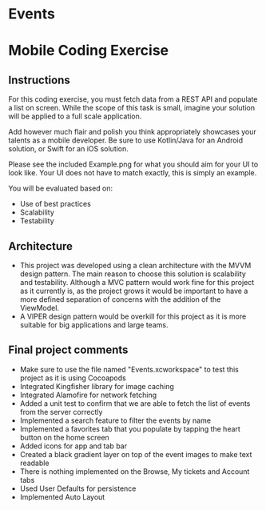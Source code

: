 # Events

# Mobile Coding Exercise

## Instructions

For this coding exercise, you must fetch data from a REST API and populate a list on screen. While the scope of this task is small, imagine your solution will be applied to a full scale application.

Add however much flair and polish you think appropriately showcases your talents as a mobile developer. Be sure to use Kotlin/Java for an Android solution, or Swift for an iOS solution.

Please see the included Example.png for what you should aim for your UI to look like. Your UI does not have to match exactly, this is simply an example.

You will be evaluated based on:
* Use of best practices 
* Scalability 
* Testability

## Architecture

* This project was developed using a clean architecture with the MVVM design pattern. The main reason to choose this solution is scalability and testability. Although a MVC pattern would work fine for this project as it currently is, as the project grows it would be important to have a more defined separation of concerns with the addition of the ViewModel.
* A VIPER design pattern would be overkill for this project as it is more suitable for big applications and large teams.

## Final project comments

* Make sure to use the file named "Events.xcworkspace" to test this project as it is using Cocoapods
* Integrated Kingfisher library for image caching
* Integrated Alamofire for network fetching
* Added a unit test to confirm that we are able to fetch the list of events from the server correctly
* Implemented a search feature to filter the events by name
* Implemented a favorites tab that you populate by tapping the heart button on the home screen
* Added icons for app and tab bar
* Created a black gradient layer on top of the event images to make text readable
* There is nothing implemented on the Browse, My tickets and Account tabs
* Used User Defaults for persistence
* Implemented Auto Layout




 
